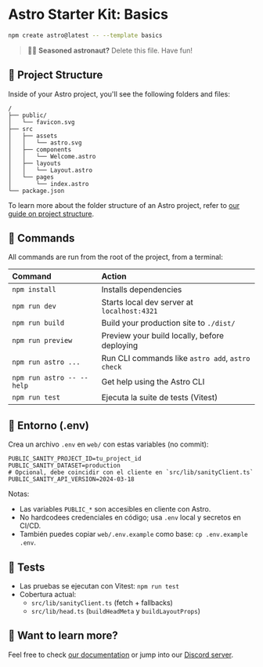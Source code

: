 # Astro Starter Kit: Basics

```sh
npm create astro@latest -- --template basics
```

> 🧑‍🚀 **Seasoned astronaut?** Delete this file. Have fun!

## 🚀 Project Structure

Inside of your Astro project, you'll see the following folders and files:

```text
/
├── public/
│   └── favicon.svg
├── src
│   ├── assets
│   │   └── astro.svg
│   ├── components
│   │   └── Welcome.astro
│   ├── layouts
│   │   └── Layout.astro
│   └── pages
│       └── index.astro
└── package.json
```

To learn more about the folder structure of an Astro project, refer to [our guide on project structure](https://docs.astro.build/en/basics/project-structure/).

## 🧞 Commands

All commands are run from the root of the project, from a terminal:

| Command                   | Action                                           |
| :------------------------ | :----------------------------------------------- |
| `npm install`             | Installs dependencies                            |
| `npm run dev`             | Starts local dev server at `localhost:4321`      |
| `npm run build`           | Build your production site to `./dist/`          |
| `npm run preview`         | Preview your build locally, before deploying     |
| `npm run astro ...`       | Run CLI commands like `astro add`, `astro check` |
| `npm run astro -- --help` | Get help using the Astro CLI                     |
| `npm run test`            | Ejecuta la suite de tests (Vitest)               |

## 🔐 Entorno (.env)

Crea un archivo `.env` en `web/` con estas variables (no commit):

```
PUBLIC_SANITY_PROJECT_ID=tu_project_id
PUBLIC_SANITY_DATASET=production
# Opcional, debe coincidir con el cliente en `src/lib/sanityClient.ts`
PUBLIC_SANITY_API_VERSION=2024-03-18
```

Notas:
- Las variables `PUBLIC_*` son accesibles en cliente con Astro.
- No hardcodees credenciales en código; usa `.env` local y secretos en CI/CD.
- También puedes copiar `web/.env.example` como base: `cp .env.example .env`.

## 🧪 Tests

- Las pruebas se ejecutan con Vitest: `npm run test`
- Cobertura actual:
  - `src/lib/sanityClient.ts` (fetch + fallbacks)
  - `src/lib/head.ts` (`buildHeadMeta` y `buildLayoutProps`)

## 👀 Want to learn more?

Feel free to check [our documentation](https://docs.astro.build) or jump into our [Discord server](https://astro.build/chat).
